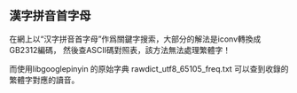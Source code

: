 漢字拼音首字母
---------------

在網上以“汉字拼音首字母”作爲關鍵字搜索，大部分的解法是iconv轉換成GB2312編碼，
然後查ASCII碼對照表，該方法無法處理繁體字！

而使用libgooglepinyin 的原始字典 rawdict_utf8_65105_freq.txt 可以查到收錄的
繁體字對應的讀音。
